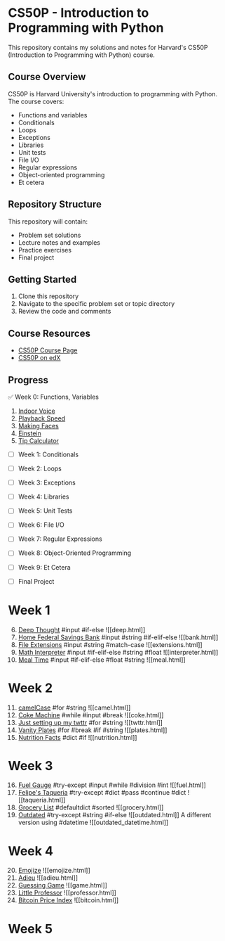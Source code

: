 # CS50P - Introduction to Programming with Python

This repository contains my solutions and notes for Harvard's CS50P (Introduction to Programming with Python) course.

## Course Overview

CS50P is Harvard University's introduction to programming with Python. The course covers:
- Functions and variables
- Conditionals
- Loops
- Exceptions
- Libraries
- Unit tests
- File I/O
- Regular expressions
- Object-oriented programming
- Et cetera

## Repository Structure

This repository will contain:
- Problem set solutions
- Lecture notes and examples
- Practice exercises
- Final project

## Getting Started

1. Clone this repository
2. Navigate to the specific problem set or topic directory
3. Review the code and comments

## Course Resources

- [CS50P Course Page](https://cs50.harvard.edu/python/)
- [CS50P on edX](https://www.edx.org/course/cs50s-introduction-to-programming-with-python)

## Progress

:white_check_mark: Week 0: Functions, Variables
1. [Indoor Voice](https://cs50.harvard.edu/python/2022/psets/0/indoor/)
2. [Playback Speed](https://cs50.harvard.edu/python/2022/psets/0/playback/)
3. [Making Faces](https://cs50.harvard.edu/python/2022/psets/0/faces/)
4. [Einstein](https://cs50.harvard.edu/python/2022/psets/0/einstein/)
5. [Tip Calculator](https://cs50.harvard.edu/python/2022/psets/0/tip/)
- [ ] Week 1: Conditionals
  
- [ ] Week 2: Loops
- [ ] Week 3: Exceptions
- [ ] Week 4: Libraries
- [ ] Week 5: Unit Tests
- [ ] Week 6: File I/O
- [ ] Week 7: Regular Expressions
- [ ] Week 8: Object-Oriented Programming
- [ ] Week 9: Et Cetera
- [ ] Final Project

# Week 1
6. [Deep Thought](https://cs50.harvard.edu/python/2022/psets/1/deep/)
#input #if-else
![[deep.html]]
7. [Home Federal Savings Bank](https://cs50.harvard.edu/python/2022/psets/1/bank/)
#input #string #if-elif-else
![[bank.html]]
8. [File Extensions](https://cs50.harvard.edu/python/2022/psets/1/extensions/)
#input #string #match-case
![[extensions.html]]
9. [Math Interpreter](https://cs50.harvard.edu/python/2022/psets/1/interpreter/#math-interpreter)
#input #if-elif-else #string #float
![[interpreter.html]]
10. [Meal Time](https://cs50.harvard.edu/python/2022/psets/1/meal/)
#input #if-elif-else #float #string 
![[meal.html]]
# Week 2
11. [camelCase](https://cs50.harvard.edu/python/2022/psets/2/camel/)
#for #string 
![[camel.html]]
12. [Coke Machine](https://cs50.harvard.edu/python/2022/psets/2/coke/)
#while #input #break
![[coke.html]]
13. [Just setting up my twttr](https://cs50.harvard.edu/python/2022/psets/2/twttr/)
#for #string 
![[twttr.html]]
14. [Vanity Plates](https://cs50.harvard.edu/python/2022/psets/2/plates/)
#for #break #if #string 
![[plates.html]]
15. [Nutrition Facts](https://cs50.harvard.edu/python/2022/psets/2/nutrition/)
#dict #if 
![[nutrition.html]]

# Week 3
16. [Fuel Gauge](https://cs50.harvard.edu/python/2022/psets/3/fuel/)
#try-except #input #while #division #int
![[fuel.html]]
17. [Felipe's Taqueria](https://cs50.harvard.edu/python/2022/psets/3/taqueria/)
#try-except #dict #pass #continue #dict
![[taqueria.html]]
18. [Grocery List](https://cs50.harvard.edu/python/2022/psets/3/grocery/)
#defaultdict #sorted
![[grocery.html]]
19. [Outdated](https://cs50.harvard.edu/python/2022/psets/3/outdated/)
#try-except #string #if-else
![[outdated.html]]
A different version using #datetime
![[outdated_datetime.html]]

# Week 4
20. [Emojize](https://cs50.harvard.edu/python/2022/psets/4/emojize/)
![[emojize.html]]
21. [Adieu](https://cs50.harvard.edu/python/2022/psets/4/adieu/)
![[adieu.html]]
22. [Guessing Game](https://cs50.harvard.edu/python/2022/psets/4/game/)
![[game.html]]
23. [Little Professor](https://cs50.harvard.edu/python/2022/psets/4/professor/)
![[professor.html]]
24. [Bitcoin Price Index](https://cs50.harvard.edu/python/2022/psets/4/bitcoin/)
![[bitcoin.html]]

# Week 5
